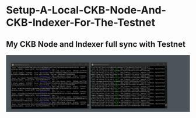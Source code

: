 # Setup-A-Local-CKB-Node-And-CKB-Indexer-For-The-Testnet

## My CKB Node and Indexer full sync with Testnet

![ckb-testnet-node-and-indexer](./ckb_node_and_indexer_testnet.png)
